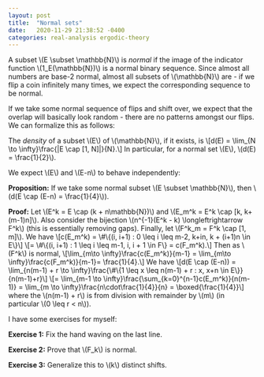 ```yaml
---
layout: post
title:  "Normal sets"
date:   2020-11-29 21:38:52 -0400
categories: real-analysis ergodic-theory
---
```



A subset \\(E \subset \mathbb{N}\\) is *normal* if the image of the indicator function \\(1_E(\\mathbb{N})\\) is a normal binary sequence. Since almost all numbers are base-2 normal, almost all subsets of \\(\mathbb{N}\\) are - if we flip a coin infinitely many times, we expect the corresponding sequence to be normal.

If we take some normal sequence of flips and shift over, we expect that the overlap will basically look random - there are no patterns amongst our flips. We can formalize this as follows:

The *density* of a subset \\(E\\) of \\(\mathbb{N}\\), if it exists, is \\[d(E) = \lim_{N \to \infty}\frac{\|E \cap [1, N]\|}{N}.\\] In particular, for a normal set \\(E\\), \\(d(E) = \frac{1}{2}\\).

We expect \\(E\\) and \\(E-n\\) to behave independently:

**Proposition:**
If we take some normal subset \\(E \subset \mathbb{N}\\), then \\(d(E \cap (E-n) = \frac{1}{4}\\)).

**Proof:** Let \\(E^k = E \cap (k + n\mathbb{N})\\) and \\(E_m^k = E^k \cap [k, k+(m-1)n]\\). Also consider the bijection \\(n^{-1}(E^k - k) \longleftrightarrow F^k\\) (this is essentially removing gaps). Finally, let \\(F^k_m = F^k \cap [1, m]\\). We have
\\[c(E_m^k) = \\#\\{(i, i+1) : 0 \leq i \leq m-2, k+in, k + (i+1)n \in E\\}\\]  \\[= \\#\\{(i, i+1) : 1 \leq i \leq m-1, i, i + 1 \in F\\} = c(F_m^k).\\]
Then as \\(F^k\\) is normal,
\\[\lim_{m\to \infty}\frac{c(E_m^k)}{m-1} = \lim_{m\to \infty}\frac{c(F_m^k)}{m-1}= \frac{1}{4}.\\]
We have
\\[d(E \cap (E-n)) = \lim_{n(m-1) + r \to \infty}\frac{\\#\\{1 \leq x \leq n(m-1) + r : x, x+n \in E\\}}{n(m-1)+r}\\] \\[= \lim_{m-1 \to \infty}\frac{\sum_{k=0}^{n-1}c(E_m^k)}{n(m-1)} = \lim_{m \to \infty}\frac{n\cdot\frac{1}{4}}{n} = \boxed{\frac{1}{4}}\\]
where the \\(n(m-1) + r\\) is from division with remainder by \\(m\\) (in particular \\(0 \leq r < n\\)).

I have some exercises for myself:

**Exercise 1:** Fix the hand waving on the last line.

**Exercise 2:** Prove that \\(F_k\\) is normal.

**Exercise 3:** Generalize this to \\(k\\) distinct shifts.
